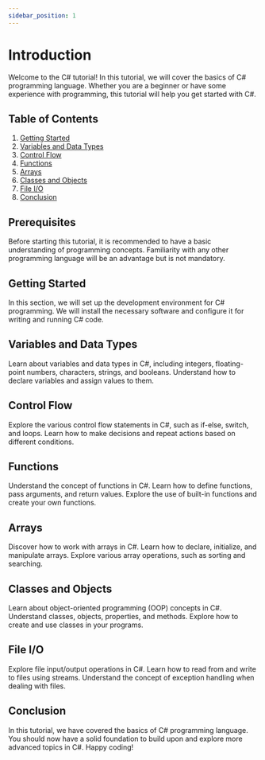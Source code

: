 ```yaml
---
sidebar_position: 1
---
```

# Introduction

Welcome to the C# tutorial! In this tutorial, we will cover the basics of C# programming language. Whether you are a beginner or have some experience with programming, this tutorial will help you get started with C#.

## Table of Contents
1. [Getting Started](#getting-started)
2. [Variables and Data Types](#variables-and-data-types)
3. [Control Flow](#control-flow)
4. [Functions](#functions)
5. [Arrays](#arrays)
6. [Classes and Objects](#classes-and-objects)
7. [File I/O](#file-io)
8. [Conclusion](#conclusion)

## Prerequisites
Before starting this tutorial, it is recommended to have a basic understanding of programming concepts. Familiarity with any other programming language will be an advantage but is not mandatory.

## Getting Started
In this section, we will set up the development environment for C# programming. We will install the necessary software and configure it for writing and running C# code.

## Variables and Data Types
Learn about variables and data types in C#, including integers, floating-point numbers, characters, strings, and booleans. Understand how to declare variables and assign values to them.

## Control Flow
Explore the various control flow statements in C#, such as if-else, switch, and loops. Learn how to make decisions and repeat actions based on different conditions.

## Functions
Understand the concept of functions in C#. Learn how to define functions, pass arguments, and return values. Explore the use of built-in functions and create your own functions.

## Arrays
Discover how to work with arrays in C#. Learn how to declare, initialize, and manipulate arrays. Explore various array operations, such as sorting and searching.

## Classes and Objects
Learn about object-oriented programming (OOP) concepts in C#. Understand classes, objects, properties, and methods. Explore how to create and use classes in your programs.

## File I/O
Explore file input/output operations in C#. Learn how to read from and write to files using streams. Understand the concept of exception handling when dealing with files.

## Conclusion
In this tutorial, we have covered the basics of C# programming language. You should now have a solid foundation to build upon and explore more advanced topics in C#. Happy coding!
